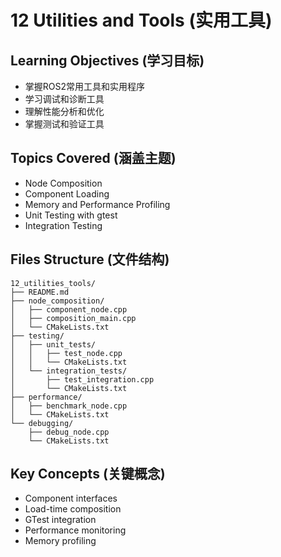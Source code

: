 # 12 Utilities and Tools (实用工具)

## Learning Objectives (学习目标)
- 掌握ROS2常用工具和实用程序
- 学习调试和诊断工具
- 理解性能分析和优化
- 掌握测试和验证工具

## Topics Covered (涵盖主题)
- Node Composition
- Component Loading
- Memory and Performance Profiling
- Unit Testing with gtest
- Integration Testing

## Files Structure (文件结构)
```
12_utilities_tools/
├── README.md
├── node_composition/
│   ├── component_node.cpp
│   ├── composition_main.cpp
│   └── CMakeLists.txt
├── testing/
│   ├── unit_tests/
│   │   ├── test_node.cpp
│   │   └── CMakeLists.txt
│   └── integration_tests/
│       ├── test_integration.cpp
│       └── CMakeLists.txt
├── performance/
│   ├── benchmark_node.cpp
│   └── CMakeLists.txt
└── debugging/
    ├── debug_node.cpp
    └── CMakeLists.txt
```

## Key Concepts (关键概念)
- Component interfaces
- Load-time composition
- GTest integration
- Performance monitoring
- Memory profiling